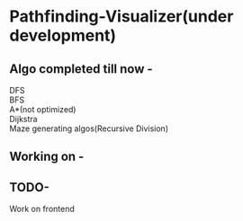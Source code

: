 # Pathfinding-Visualizer(under development)
## Algo completed till now -
 DFS<br />
 BFS<br />
 A*(not optimized)<br/>
 Dijkstra<br />
 Maze generating algos(Recursive Division)<br />
 
 ## Working on -
 
## TODO-
 Work on frontend<br />
